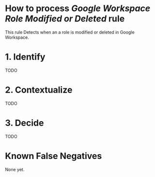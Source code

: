 # How to process *Google Workspace Role Modified or Deleted* rule
This rule Detects when an a role is modified or deleted in Google Workspace.

# 1. Identify
TODO

# 2. Contextualize
TODO

# 3. Decide
TODO

# Known False Negatives
None yet.
